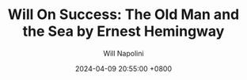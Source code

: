 ---
title: "Will On Success: The Old Man and the Sea by Ernest Hemingway"
author: Will Napolini
date: 2024-04-09 20:55:00 +0800
categories: [Mindset, Book-summaries]
tags:
  [
    the-old-man-and-the-sea,
    ernest-hemingway,
    classic-literature,
    fishing,
    courage,
    perseverance,
    cuba,
    old-man,
    sea,
    man-against-nature,
    nobel-prize-winner,
    themes,
    symbolism,
    literary-analysis,
    fishing-as-metaphor,
    sault-lobo,
    cuban-culture
  ]
image: https://pbs.twimg.com/media/GO2DnEgXoAAxjf4?format=jpg&name=large
alt: "Will On Success: The Old Man and the Sea by Ernest Hemingway"
fallback:
  - 
  # Replace with the URL of your backup image
  -
  # Replace with the URL of your backup image
---